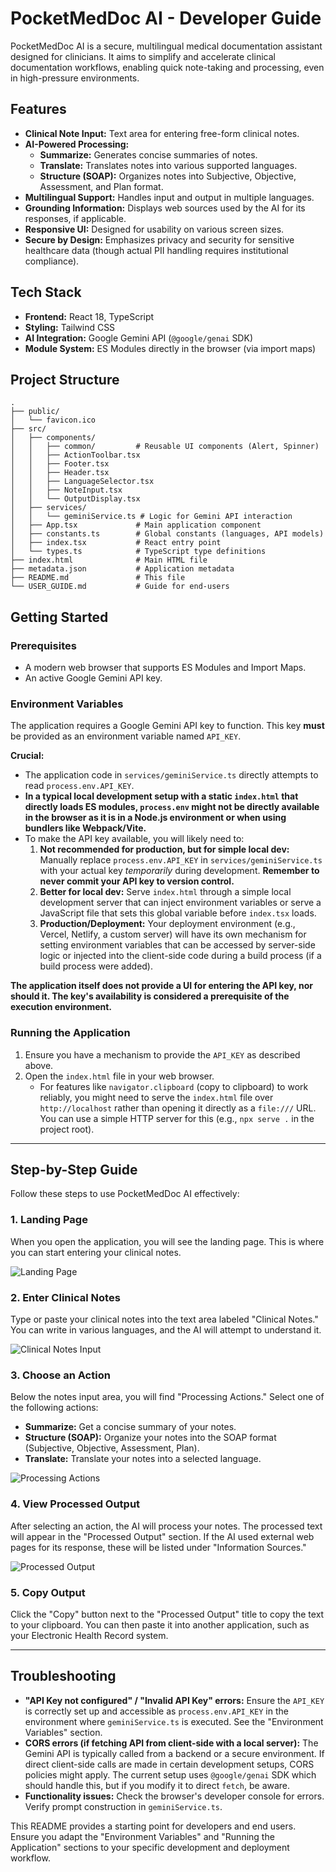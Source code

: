 # PocketMedDoc AI - Developer Guide

PocketMedDoc AI is a secure, multilingual medical documentation assistant designed for clinicians. It aims to simplify and accelerate clinical documentation workflows, enabling quick note-taking and processing, even in high-pressure environments.

## Features

-   **Clinical Note Input:** Text area for entering free-form clinical notes.
-   **AI-Powered Processing:**
    -   **Summarize:** Generates concise summaries of notes.
    -   **Translate:** Translates notes into various supported languages.
    -   **Structure (SOAP):** Organizes notes into Subjective, Objective, Assessment, and Plan format.
-   **Multilingual Support:** Handles input and output in multiple languages.
-   **Grounding Information:** Displays web sources used by the AI for its responses, if applicable.
-   **Responsive UI:** Designed for usability on various screen sizes.
-   **Secure by Design:** Emphasizes privacy and security for sensitive healthcare data (though actual PII handling requires institutional compliance).

## Tech Stack

-   **Frontend:** React 18, TypeScript
-   **Styling:** Tailwind CSS
-   **AI Integration:** Google Gemini API (`@google/genai` SDK)
-   **Module System:** ES Modules directly in the browser (via import maps)

## Project Structure

```
.
├── public/
│   └── favicon.ico
├── src/
│   ├── components/
│   │   ├── common/         # Reusable UI components (Alert, Spinner)
│   │   ├── ActionToolbar.tsx
│   │   ├── Footer.tsx
│   │   ├── Header.tsx
│   │   ├── LanguageSelector.tsx
│   │   ├── NoteInput.tsx
│   │   └── OutputDisplay.tsx
│   ├── services/
│   │   └── geminiService.ts # Logic for Gemini API interaction
│   ├── App.tsx             # Main application component
│   ├── constants.ts        # Global constants (languages, API models)
│   ├── index.tsx           # React entry point
│   └── types.ts            # TypeScript type definitions
├── index.html              # Main HTML file
├── metadata.json           # Application metadata
├── README.md               # This file
└── USER_GUIDE.md           # Guide for end-users
```

## Getting Started

### Prerequisites

-   A modern web browser that supports ES Modules and Import Maps.
-   An active Google Gemini API key.

### Environment Variables

The application requires a Google Gemini API key to function. This key **must** be provided as an environment variable named `API_KEY`.

**Crucial:**
-   The application code in `services/geminiService.ts` directly attempts to read `process.env.API_KEY`.
-   **In a typical local development setup with a static `index.html` that directly loads ES modules, `process.env` might not be directly available in the browser as it is in a Node.js environment or when using bundlers like Webpack/Vite.**
-   To make the API key available, you will likely need to:
    1.  **Not recommended for production, but for simple local dev:** Manually replace `process.env.API_KEY` in `services/geminiService.ts` with your actual key *temporarily* during development. **Remember to never commit your API key to version control.**
    2.  **Better for local dev:** Serve `index.html` through a simple local development server that can inject environment variables or serve a JavaScript file that sets this global variable before `index.tsx` loads.
    3.  **Production/Deployment:** Your deployment environment (e.g., Vercel, Netlify, a custom server) will have its own mechanism for setting environment variables that can be accessed by server-side logic or injected into the client-side code during a build process (if a build process were added).

**The application itself does not provide a UI for entering the API key, nor should it. The key's availability is considered a prerequisite of the execution environment.**

### Running the Application

1.  Ensure you have a mechanism to provide the `API_KEY` as described above.
2.  Open the `index.html` file in your web browser.
    -   For features like `navigator.clipboard` (copy to clipboard) to work reliably, you might need to serve the `index.html` file over `http://localhost` rather than opening it directly as a `file:///` URL. You can use a simple HTTP server for this (e.g., `npx serve .` in the project root).

---

## Step-by-Step Guide

Follow these steps to use PocketMedDoc AI effectively:

### 1. Landing Page
When you open the application, you will see the landing page. This is where you can start entering your clinical notes.

![Landing Page](product_screenshot/001_LandingPage.png)

### 2. Enter Clinical Notes
Type or paste your clinical notes into the text area labeled "Clinical Notes." You can write in various languages, and the AI will attempt to understand it.

![Clinical Notes Input](product_screenshot/002_ClinicalNoteSummary.png)

### 3. Choose an Action
Below the notes input area, you will find "Processing Actions." Select one of the following actions:
- **Summarize:** Get a concise summary of your notes.
- **Structure (SOAP):** Organize your notes into the SOAP format (Subjective, Objective, Assessment, Plan).
- **Translate:** Translate your notes into a selected language.

![Processing Actions](product_screenshot/003_SOAPNoteStructure.png)

### 4. View Processed Output
After selecting an action, the AI will process your notes. The processed text will appear in the "Processed Output" section. If the AI used external web pages for its response, these will be listed under "Information Sources."

![Processed Output](product_screenshot/004_ClinicalNoteTranslation.png)

### 5. Copy Output
Click the "Copy" button next to the "Processed Output" title to copy the text to your clipboard. You can then paste it into another application, such as your Electronic Health Record system.

---

## Troubleshooting

-   **"API Key not configured" / "Invalid API Key" errors:** Ensure the `API_KEY` is correctly set up and accessible as `process.env.API_KEY` in the environment where `geminiService.ts` is executed. See the "Environment Variables" section.
-   **CORS errors (if fetching API from client-side with a local server):** The Gemini API is typically called from a backend or a secure environment. If direct client-side calls are made in certain development setups, CORS policies might apply. The current setup uses `@google/genai` SDK which should handle this, but if you modify it to direct `fetch`, be aware.
-   **Functionality issues:** Check the browser's developer console for errors. Verify prompt construction in `geminiService.ts`.

This README provides a starting point for developers and end users. Ensure you adapt the "Environment Variables" and "Running the Application" sections to your specific development and deployment workflow.
